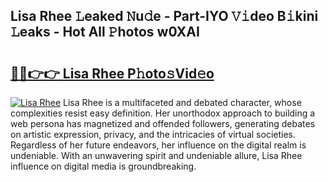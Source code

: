 ## Lisa Rhee 𝙻eaked 𝙽u𝚍e - Part-IYO 𝚅𝚒deo B𝚒kini 𝙻eaks - Hot All 𝙿hotos w0XAI

# <h2><a href="http://ld30fr.urlbe.top/?page=Lisa+Rhee">🔗🔗👉👉 Lisa Rhee P𝚑oto𝚜Vid𝚎o</a></h2>

[![Lisa Rhee](https://i.imgur.com/eBuTRDB.gif)](http://ld30fr.urlbe.top/?page=Lisa+Rhee)
Lisa Rhee is a multifaceted and debated character, whose complexities resist easy definition. Her unorthodox approach to building a web persona has magnetized and offended followers, generating debates on artistic expression, privacy, and the intricacies of virtual societies. Regardless of her future endeavors, her influence on the digital realm is undeniable. With an unwavering spirit and undeniable allure, Lisa Rhee influence on digital media is groundbreaking.
